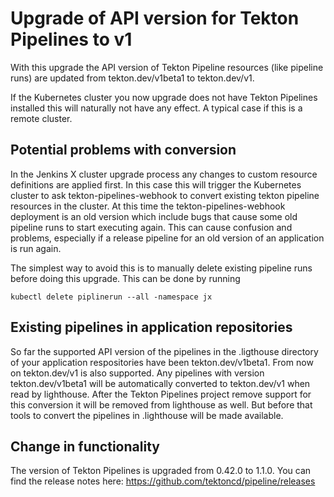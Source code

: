 # Upgrade of API version for Tekton Pipelines to v1

With this upgrade the API version of Tekton Pipeline resources (like pipeline runs) are updated from tekton.dev/v1beta1
to tekton.dev/v1.

If the Kubernetes cluster you now upgrade does not have Tekton Pipelines installed this will naturally not have any 
effect. A typical case if this is a remote cluster.

## Potential problems with conversion

In the Jenkins X cluster upgrade process any changes to custom resource definitions are applied first. In this case 
this will trigger the Kubernetes cluster to ask tekton-pipelines-webhook to convert existing tekton pipeline 
resources in the cluster. At this time the tekton-pipelines-webhook deployment is an old version which include bugs 
that cause some old pipeline runs to start executing again. This can cause confusion and problems, especially if a
release pipeline for an old version of an application is run again.

The simplest way to avoid this is to manually delete existing pipeline runs before doing this upgrade. This can be 
done by running 

```
kubectl delete piplinerun --all -namespace jx
```

## Existing pipelines in application repositories

So far the supported API version of the pipelines in the .ligthouse directory of your application respositories have 
been tekton.dev/v1beta1. From now on tekton.dev/v1 is also supported. Any pipelines with version tekton.dev/v1beta1 
will be automatically converted to tekton.dev/v1 when read by lighthouse. After the Tekton Pipelines project remove 
support for this conversion it will be removed from lighthouse as well. But before that tools to convert the 
pipelines in .lighthouse will be made available.

## Change in functionality

The version of Tekton Pipelines is upgraded from 0.42.0 to 1.1.0. 
You can find the release notes here: https://github.com/tektoncd/pipeline/releases